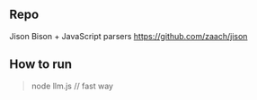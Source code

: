 ## Repo
Jison Bison + JavaScript parsers
https://github.com/zaach/jison

## How to run
>node llm.js // fast way

